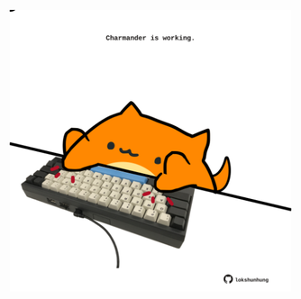 <!-- built at 22/08/2025, 05:00:35 UTC -->
<p align="center">
  <img width="500" height="500" src="./ReadmeImage.svg">
</p>
